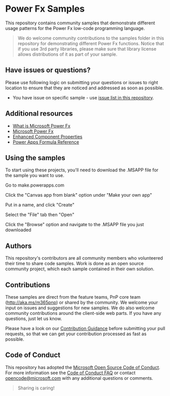 # Power Fx Samples

This repository contains community samples that demonstrate different usage patterns for the Power Fx low-code programming language.

> We do welcome community contributions to the samples folder in this repository for demonstrating different Power Fx functions. Notice that if you use 3rd party libraries, please make sure that library license allows distributions of it as part of your sample.

## Have issues or questions?

Please use following logic on submitting your questions or issues to right location to ensure that they are noticed and addressed as soon as possible.

* You have issue on specific sample - use [issue list in this repository](https://github.com/pnp/powerfx-samples/issues).

## Additional resources

* [What is Microsoft Power Fx](https://powerapps.microsoft.com/en-us/blog/what-is-microsoft-power-fx/)
* [Microsoft Power Fx](https://github.com/microsoft/Power-Fx)
* [Enhanced Component Properties](https://powerapps.microsoft.com/en-us/blog/enhanced-component-properties/)
* [Power Apps Formula Reference](https://docs.microsoft.com/en-us/powerapps/maker/canvas-apps/formula-reference)

## Using the samples

To start using these projects, you'll need to download the .MSAPP file for the sample you want to use. 

Go to make.powerapps.com

Click the "Canvas app from blank" option under "Make your own app"

Put in a name, and click "Create"

Select the "File" tab then "Open"

Click the "Browse" option and navigate to the .MSAPP file you just downloaded


## Authors
This repository's contributors are all community members who volunteered their time to share code samples. Work is done as an open source community project, which each sample contained in their own solution.

## Contributions

These samples are direct from the feature teams, PnP core team (http://aka.ms/m365pnp) or shared by the community. We welcome your input on issues and suggestions for new samples. We do also welcome community contributions around the client-side web parts. If you have any questions, just let us know.

Please have a look on our [Contribution Guidance](./.github/CONTRIBUTING.md) before submitting your pull requests, so that we can get your contribution processed as fast as possible.

## Code of Conduct
This repository has adopted the [Microsoft Open Source Code of Conduct](https://opensource.microsoft.com/codeofconduct/). For more information see the [Code of Conduct FAQ](https://opensource.microsoft.com/codeofconduct/faq/) or contact [opencode@microsoft.com](mailto:opencode@microsoft.com) with any additional questions or comments.

> Sharing is caring!
